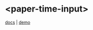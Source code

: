 # \<paper-time-input\>

[docs](http://ryanburns.io#/elements/paper-time-input/docs) | [demo](http://ryanburns.io#/elements/paper-time-input/demo)
